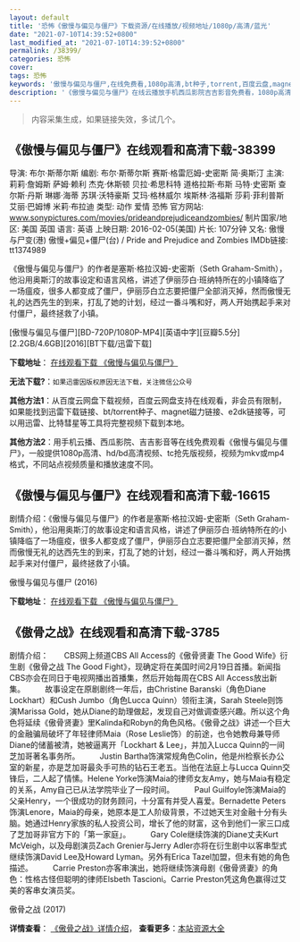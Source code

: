 ```yaml
---
layout: default
title: '恐怖《傲慢与偏见与僵尸》下载资源/在线播放/视频地址/1080p/高清/蓝光'
date: "2021-07-10T14:39:52+0800"
last_modified_at: "2021-07-10T14:39:52+0800"
permalink: /38399/
categories: 恐怖
cover:
tags: 恐怖
keywords: '傲慢与偏见与僵尸,在线免费看,1080p高清,bt种子,torrent,百度云盘,magnet,磁力链,迅雷下载资源'
description: '《傲慢与偏见与僵尸》在线云播放手机西瓜影院吉吉影音免费看，1080p高清bd/hd未删减完整版和tc抢先枪版，mkv/mp4格式，附带bt/torrent种子、magnet/磁力链、百度云盘、网盘资源迅雷下载链接'
---
```


>内容采集生成，如果链接失效，多试几个。


## 《傲慢与偏见与僵尸》在线观看和高清下载-38399

导演: 布尔·斯蒂尔斯 编剧: 布尔·斯蒂尔斯 赛斯·格雷厄姆-史密斯 简·奥斯汀 主演: 莉莉·詹姆斯 萨姆·赖利 杰克·休斯顿 贝拉·希思科特 道格拉斯·布斯 马特·史密斯 查尔斯·丹斯 琳娜·海蒂 苏琪·沃特豪斯 艾玛·格林威尔 埃斯林·洛福斯 莎莉·菲利普斯 艾丽·巴姆博 米莉·布拉迪 类型: 动作 爱情 恐怖 官方网站: www.sonypictures.com/movies/prideandprejudiceandzombies/ 制片国家/地区: 美国 英国 语言: 英语 上映日期: 2016-02-05(美国) 片长: 107分钟 又名: 傲慢与尸变(港) 傲慢+偏见+僵尸(台) / Pride and Prejudice and Zombies IMDb链接: tt1374989

《傲慢与偏见与僵尸》的作者是塞斯·格拉汉姆-史密斯（Seth Graham-Smith），他沿用奥斯汀的故事设定和语言风格，讲述了伊丽莎白·班纳特所在的小镇降临了一场瘟疫，很多人都变成了僵尸，伊丽莎白立志要把僵尸全部消灭掉，然而傲慢无礼的达西先生的到来，打乱了她的计划，经过一番斗嘴和好，两人开始携起手来对付僵尸，最终拯救了小镇。


[傲慢与偏见与僵尸][BD-720P/1080P-MP4][英语中字][豆瓣5.5分][2.2GB/4.6GB][2016][BT下载/迅雷下载]

**下载地址**： [在线观看下载 《傲慢与偏见与僵尸》](https://www.btdx8.com/torrent/pride_and_prejudice_and_zombies_2016.html) 


**无法下载?**：`如果迅雷因版权原因无法下载，关注微信公众号 `

**其他方法1**：从百度云网盘下载视频，百度云网盘支持在线观看，非会员有限制，如果能找到迅雷下载链接、bt/torrent种子、magnet磁力链接、e2dk链接等，可以用迅雷、比特彗星等工具将完整视频下载到本地。

**其他方法2**：用手机云播、西瓜影院、吉吉影音等在线免费观看《傲慢与偏见与僵尸》，一般提供1080p高清、hd/bd高清视频、tc抢先版视频，视频为mkv或mp4格式，不同站点视频质量和播放速度不同。


## 《傲慢与偏见与僵尸》在线观看和高清下载-16615

剧情介绍：《傲慢与偏见与僵尸》的作者是塞斯·格拉汉姆-史密斯（Seth Graham-Smith），他沿用奥斯汀的故事设定和语言风格，讲述了伊丽莎白·班纳特所在的小镇降临了一场瘟疫，很多人都变成了僵尸，伊丽莎白立志要把僵尸全部消灭掉，然而傲慢无礼的达西先生的到来，打乱了她的计划，经过一番斗嘴和好，两人开始携起手来对付僵尸，最终拯救了小镇。


傲慢与偏见与僵尸 (2016)

**下载地址**： [在线观看下载 《傲慢与偏见与僵尸》](https://www.btbtdy.me/btdy/dy2342.html) 


## 《傲骨之战》在线观看和高清下载-3785

剧情介绍：　　CBS网上频道CBS All Access的《傲骨贤妻 The Good Wife》衍生剧《傲骨之战 The Good Fight》，现确定将在美国时间2月19日首播。新闻指CBS亦会在同日于电视网播出首播集，然后开始每周在CBS All Access放出新集。  　　故事设定在原剧剧终一年后，由Christine Baranski（角色Diane Lockhart）和Cush Jumbo（角色Lucca Quinn）领衔主演，Sarah Steele则饰演Marissa Gold，她从Diane的助理做起，发现自己对做调查感兴趣。所以这个角色将延续《傲骨贤妻》里Kalinda和Robyn的角色风格。《傲骨之战》讲述一个巨大的金融骗局破坏了年轻律师Maia（Rose Leslie饰）的前途，也令她教母兼导师Diane的储蓄被清，她被逼离开「Lockhart & Lee」，并加入Lucca Quinn的一间芝加哥著名事务所。  　　Justin Bartha饰演常规角色Colin，他是州检察长办公室的新星，亦是芝加哥最灸手可热的钻石王老五。当他在法庭上与Lucca Quinn交锋后，二人起了情愫。Helene Yorke饰演Maia的律师女友Amy，她与Maia有稳定的关系，Amy自己已从法学院毕业了一段时间。  　　Paul Guilfoyle饰演Maia的父亲Henry，一个很成功的财务顾问，十分富有并受人喜爱。Bernadette Peters饰演Lenore，Maia的母亲，她原本是工人阶级背景，不过她天生对金融十分有头脑。她通过Henry家族的私人投资公司，增长了他的财富，这令到他们一家三口成了芝加哥非官方下的「第一家庭」。  　　Gary Cole继续饰演的Diane丈夫Kurt McVeigh，以及母剧演员Zach Grenier与Jerry Adler亦将在衍生剧中以客串型式继续饰演David Lee及Howard Lyman。另外有Erica Tazel加盟，但未有她的角色描述。  　　Carrie Preston亦客串演出，她将继续饰演母剧《傲骨贤妻》的角色：性格古怪但聪明的律师Elsbeth Tascioni。Carrie Preston凭这角色赢得过艾美的客串女演员奖。


傲骨之战 (2017)

**详情查看**： [《傲骨之战》详情介绍](/movie/3785/)， **查看更多**：[本站资源大全](/movie/t/all/)

